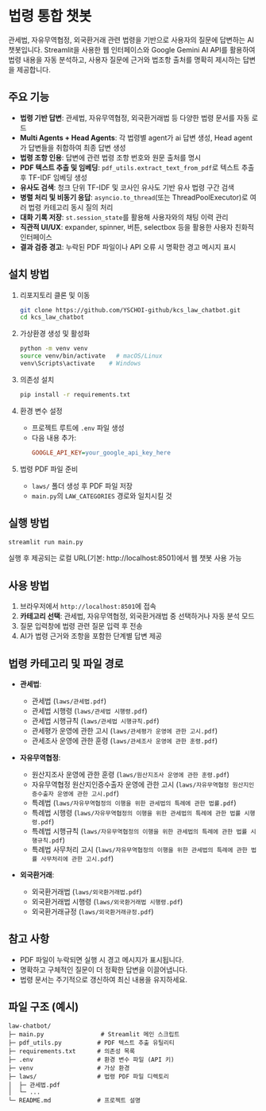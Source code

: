 # 법령 통합 챗봇

관세법, 자유무역협정, 외국환거래 관련 법령을 기반으로 사용자의 질문에 답변하는 AI 챗봇입니다. Streamlit을 사용한 웹 인터페이스와 Google Gemini AI API를 활용하여 법령 내용을 자동 분석하고, 사용자 질문에 근거와 법조항 출처를 명확히 제시하는 답변을 제공합니다.

## 주요 기능

- **법령 기반 답변**: 관세법, 자유무역협정, 외국환거래법 등 다양한 법령 문서를 자동 로드
- **Multi Agents + Head Agents**: 각 법령별 agent가 ai 답변 생성, Head agent가 답변들을 취합하여 최종 답변 생성 
- **법령 조항 인용**: 답변에 관련 법령 조항 번호와 원문 출처를 명시
- **PDF 텍스트 추출 및 임베딩**: `pdf_utils.extract_text_from_pdf`로 텍스트 추출 후 TF-IDF 임베딩 생성
- **유사도 검색**: 청크 단위 TF-IDF 및 코사인 유사도 기반 유사 법령 구간 검색
- **병렬 처리 및 비동기 응답**: `asyncio.to_thread`(또는 ThreadPoolExecutor)로 여러 법령 카테고리 동시 질의 처리
- **대화 기록 저장**: `st.session_state`를 활용해 사용자와의 채팅 이력 관리
- **직관적 UI/UX**: expander, spinner, 버튼, selectbox 등을 활용한 사용자 친화적 인터페이스
- **결과 검증 경고**: 누락된 PDF 파일이나 API 오류 시 명확한 경고 메시지 표시

## 설치 방법

1. 리포지토리 클론 및 이동
   ```bash
   git clone https://github.com/YSCHOI-github/kcs_law_chatbot.git
   cd kcs_law_chatbot
   ```

2. 가상환경 생성 및 활성화
   ```bash
   python -m venv venv
   source venv/bin/activate   # macOS/Linux
   venv\Scripts\activate    # Windows
   ```

3. 의존성 설치
   ```bash
   pip install -r requirements.txt
   ```

4. 환경 변수 설정
   - 프로젝트 루트에 `.env` 파일 생성
   - 다음 내용 추가:
     ```ini
     GOOGLE_API_KEY=your_google_api_key_here
     ```

5. 법령 PDF 파일 준비
   - `laws/` 폴더 생성 후 PDF 파일 저장
   - `main.py`의 `LAW_CATEGORIES` 경로와 일치시킬 것

## 실행 방법

```bash
streamlit run main.py
```

실행 후 제공되는 로컬 URL(기본: http://localhost:8501)에서 웹 챗봇 사용 가능

## 사용 방법

1. 브라우저에서 `http://localhost:8501`에 접속
2. **카테고리 선택**: 관세법, 자유무역협정, 외국환거래법 중 선택하거나 자동 분석 모드
3. 질문 입력창에 법령 관련 질문 입력 후 전송
4. AI가 법령 근거와 조항을 포함한 단계별 답변 제공

## 법령 카테고리 및 파일 경로

- **관세법**:
  - 관세법 (`laws/관세법.pdf`)
  - 관세법 시행령 (`laws/관세법 시행령.pdf`)
  - 관세법 시행규칙 (`laws/관세법 시행규칙.pdf`)
  - 관세평가 운영에 관한 고시 (`laws/관세평가 운영에 관한 고시.pdf`)
  - 관세조사 운영에 관한 훈령 (`laws/관세조사 운영에 관한 훈령.pdf`)

- **자유무역협정**:
  - 원산지조사 운영에 관한 훈령 (`laws/원산지조사 운영에 관한 훈령.pdf`)
  - 자유무역협정 원산지인증수출자 운영에 관한 고시 (`laws/자유무역협정 원산지인증수출자 운영에 관한 고시.pdf`)
  - 특례법 (`laws/자유무역협정의 이행을 위한 관세법의 특례에 관한 법률.pdf`)
  - 특례법 시행령 (`laws/자유무역협정의 이행을 위한 관세법의 특례에 관한 법률 시행령.pdf`)
  - 특례법 시행규칙 (`laws/자유무역협정의 이행을 위한 관세법의 특례에 관한 법률 시행규칙.pdf`)
  - 특례법 사무처리 고시 (`laws/자유무역협정의 이행을 위한 관세법의 특례에 관한 법률 사무처리에 관한 고시.pdf`)

- **외국환거래**:
  - 외국환거래법 (`laws/외국환거래법.pdf`)
  - 외국환거래법 시행령 (`laws/외국환거래법 시행령.pdf`)
  - 외국환거래규정 (`laws/외국환거래규정.pdf`)

## 참고 사항

- PDF 파일이 누락되면 실행 시 경고 메시지가 표시됩니다.
- 명확하고 구체적인 질문이 더 정확한 답변을 이끌어냅니다.
- 법령 문서는 주기적으로 갱신하여 최신 내용을 유지하세요.

## 파일 구조 (예시)

```
law-chatbot/
├─ main.py                # Streamlit 메인 스크립트
├─ pdf_utils.py          # PDF 텍스트 추출 유틸리티
├─ requirements.txt      # 의존성 목록
├─ .env                  # 환경 변수 파일 (API 키)
├─ venv                  # 가상 환경
├─ laws/                 # 법령 PDF 파일 디렉토리
│  ├─ 관세법.pdf
│  └─ ...
└─ README.md             # 프로젝트 설명
```
